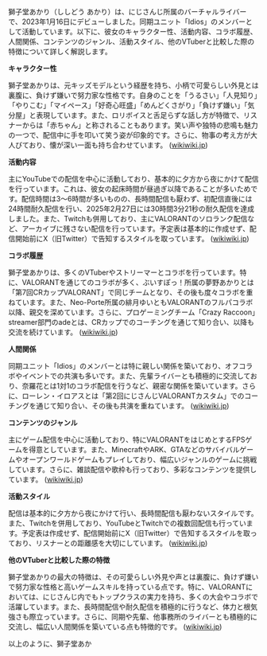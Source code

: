 獅子堂あかり（ししどう あかり）は、にじさんじ所属のバーチャルライバーで、2023年1月16日にデビューしました。同期ユニット「Idios」のメンバーとして活動しています。以下に、彼女のキャラクター性、活動内容、コラボ履歴、人間関係、コンテンツのジャンル、活動スタイル、他のVTuberと比較した際の特徴について詳しく解説します。

**キャラクター性**

獅子堂あかりは、元キッズモデルという経歴を持ち、小柄で可愛らしい外見とは裏腹に、負けず嫌いで努力家な性格です。自身のことを「うるさい」「人見知り」「やりこむ」「マイペース」「好奇心旺盛」「めんどくさがり」「負けず嫌い」「気分屋」と表現しています。また、ロリボイスと舌足らずな話し方が特徴で、リスナーからは「赤ちゃん」と称されることもあります。笑い声や独特の悲鳴も魅力の一つで、配信中に手を叩いて笑う姿が印象的です。さらに、物事の考え方が大人びており、懐が深い一面も持ち合わせています。 ([wikiwiki.jp](https://wikiwiki.jp/nijisanji/%E7%8D%85%E5%AD%90%E5%A0%82%E3%81%82%E3%81%8B%E3%82%8A?utm_source=openai))

**活動内容**

主にYouTubeでの配信を中心に活動しており、基本的に夕方から夜にかけて配信を行っています。これは、彼女の起床時間が昼過ぎ以降であることが多いためです。配信時間は3～6時間が多いものの、長時間配信も厭わず、初配信直後には24時間耐久配信を行い、2025年2月27日には30時間3分21秒の耐久配信を達成しました。また、Twitchも併用しており、主にVALORANTのソロランク配信など、アーカイブに残さない配信を行っています。予定表は基本的に作成せず、配信開始前にX（旧Twitter）で告知するスタイルを取っています。 ([wikiwiki.jp](https://wikiwiki.jp/nijisanji/%E7%8D%85%E5%AD%90%E5%A0%82%E3%81%82%E3%81%8B%E3%82%8A?utm_source=openai))

**コラボ履歴**

獅子堂あかりは、多くのVTuberやストリーマーとコラボを行っています。特に、VALORANTを通じてのコラボが多く、ぶいすぽっ！所属の夢野あかりとは「第7回CRカップVALORANT」で同じチームとなり、その後も度々コラボを重ねています。また、Neo-Porte所属の緋月ゆいともVALORANTのフルパコラボ以降、親交を深めています。さらに、プロゲーミングチーム「Crazy Raccoon」streamer部門のadeとは、CRカップでのコーチングを通じて知り合い、以降も交流を続けています。 ([wikiwiki.jp](https://wikiwiki.jp/nijisanji/%E7%8D%85%E5%AD%90%E5%A0%82%E3%81%82%E3%81%8B%E3%82%8A/%E8%A9%B3%E3%81%97%E3%81%8F%E7%9F%A5%E3%82%8A%E3%81%9F%E3%81%84/%E9%96%A2%E9%80%A3%E4%BA%BA%E7%89%A9?utm_source=openai))

**人間関係**

同期ユニット「Idios」のメンバーとは特に親しい関係を築いており、オフコラボやイベントでの共演も多いです。また、先輩ライバーとも積極的に交流しており、奈羅花とは1対1のコラボ配信を行うなど、親密な関係を築いています。さらに、ローレン・イロアスとは「第2回にじさんじVALORANTカスタム」でのコーチングを通じて知り合い、その後も共演を重ねています。 ([wikiwiki.jp](https://wikiwiki.jp/nijisanji/%E7%8D%85%E5%AD%90%E5%A0%82%E3%81%82%E3%81%8B%E3%82%8A/%E8%A9%B3%E3%81%97%E3%81%8F%E7%9F%A5%E3%82%8A%E3%81%9F%E3%81%84/%E9%96%A2%E9%80%A3%E4%BA%BA%E7%89%A9?utm_source=openai))

**コンテンツのジャンル**

主にゲーム配信を中心に活動しており、特にVALORANTをはじめとするFPSゲームを得意としています。また、MinecraftやARK、GTAなどのサバイバルゲームやオープンワールドゲームもプレイしており、幅広いジャンルのゲームに挑戦しています。さらに、雑談配信や歌枠も行っており、多彩なコンテンツを提供しています。 ([wikiwiki.jp](https://wikiwiki.jp/nijisanji/%E7%8D%85%E5%AD%90%E5%A0%82%E3%81%82%E3%81%8B%E3%82%8A?utm_source=openai))

**活動スタイル**

配信は基本的に夕方から夜にかけて行い、長時間配信も厭わないスタイルです。また、Twitchを併用しており、YouTubeとTwitchでの複数回配信も行っています。予定表は作成せず、配信開始前にX（旧Twitter）で告知するスタイルを取っており、リスナーとの距離感を大切にしています。 ([wikiwiki.jp](https://wikiwiki.jp/nijisanji/%E7%8D%85%E5%AD%90%E5%A0%82%E3%81%82%E3%81%8B%E3%82%8A?utm_source=openai))

**他のVTuberと比較した際の特徴**

獅子堂あかりの最大の特徴は、その可愛らしい外見や声とは裏腹に、負けず嫌いで努力家な性格と高いゲームスキルを持っている点です。特に、VALORANTにおいては、にじさんじ内でもトップクラスの実力を持ち、多くの大会やコラボで活躍しています。また、長時間配信や耐久配信を積極的に行うなど、体力と根気強さも際立っています。さらに、同期や先輩、他事務所のライバーとも積極的に交流し、幅広い人間関係を築いている点も特徴的です。 ([wikiwiki.jp](https://wikiwiki.jp/nijisanji/%E7%8D%85%E5%AD%90%E5%A0%82%E3%81%82%E3%81%8B%E3%82%8A?utm_source=openai))

以上のように、獅子堂あか 